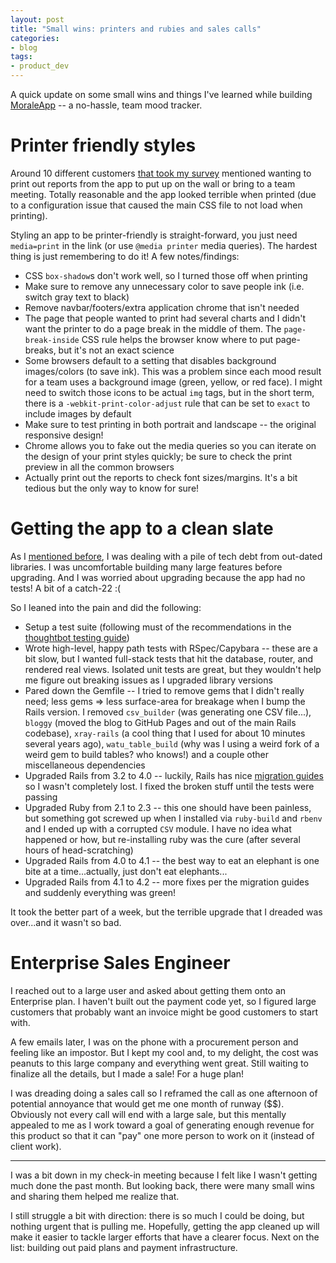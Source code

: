 ```yaml
---
layout: post
title: "Small wins: printers and rubies and sales calls"
categories:
- blog
tags:
- product_dev
---
```


A quick update on some small wins and things I've learned while building [MoraleApp][morale] -- a no-hassle, team mood tracker.

# Printer friendly styles
Around 10 different customers [that took my survey][survey] mentioned wanting to print out reports from the app to put up on the wall or bring to a team meeting. Totally reasonable and the app looked terrible when printed (due to a configuration issue that caused the main CSS file to not load when printing).

Styling an app to be printer-friendly is straight-forward, you just need `media=print` in the link (or use `@media printer` media queries). The hardest thing is just remembering to do it! A few notes/findings:

* CSS `box-shadow`s don't work well, so I turned those off when printing
* Make sure to remove any unnecessary color to save people ink (i.e. switch gray text to black)
* Remove navbar/footers/extra application chrome that isn't needed
* The page that people wanted to print had several charts and I didn't want the printer to do a page break in the middle of them. The `page-break-inside` CSS rule helps the browser know where to put page-breaks, but it's not an exact science
* Some browsers default to a setting that disables background images/colors (to save ink). This was a problem since each mood result for a team uses a background image (green, yellow, or red face). I might need to switch those icons to be actual `img` tags, but in the short term, there is a `-webkit-print-color-adjust` rule that can be set to `exact` to include images by default
* Make sure to test printing in both portrait and landscape -- the original responsive design!
* Chrome allows you to fake out the media queries so you can iterate on the design of your print styles quickly; be sure to check the print preview in all the common browsers
* Actually print out the reports to check font sizes/margins. It's a bit tedious but the only way to know for sure!

# Getting the app to a clean slate
As I [mentioned before][td], I was dealing with a pile of tech debt from out-dated libraries. I was uncomfortable building many large features before upgrading. And I was worried about upgrading because the app had no tests! A bit of a catch-22 :(

So I leaned into the pain and did the following:

* Setup a test suite (following must of the recommendations in the [thoughtbot testing guide][tb])
* Wrote high-level, happy path tests with RSpec/Capybara -- these are a bit slow, but I wanted full-stack tests that hit the database, router, and rendered real views. Isolated unit tests are great, but they wouldn't help me figure out breaking issues as I upgraded library versions
* Pared down the Gemfile -- I tried to remove gems that I didn't really need; less gems => less surface-area for breakage when I bump the Rails version. I removed `csv_builder` (was generating one CSV file...), `bloggy` (moved the blog to GitHub Pages and out of the main Rails codebase), `xray-rails` (a cool thing that I used for about 10 minutes several years ago), `watu_table_build` (why was I using a weird fork of a weird gem to build tables? who knows!) and a couple other miscellaneous dependencies
* Upgraded Rails from 3.2 to 4.0 -- luckily, Rails has nice [migration guides][mg] so I wasn't completely lost. I fixed the broken stuff until the tests were passing
* Upgraded Ruby from 2.1 to 2.3 -- this one should have been painless, but something got screwed up when I installed via `ruby-build` and `rbenv` and I ended up with a corrupted `CSV` module. I have no idea what happened or how, but re-installing ruby was the cure (after several hours of head-scratching)
* Upgraded Rails from 4.0 to 4.1 -- the best way to eat an elephant is one bite at a time...actually, just don't eat elephants...
* Upgraded Rails from 4.1 to 4.2 -- more fixes per the migration guides and suddenly everything was green!

It took the better part of a week, but the terrible upgrade that I dreaded was over...and it wasn't so bad.

# Enterprise Sales Engineer
I reached out to a large user and asked about getting them onto an Enterprise plan. I haven't built out the payment code yet, so I figured large customers that probably want an invoice might be good customers to start with.

A few emails later, I was on the phone with a procurement person and feeling like an impostor. But I kept my cool and, to my delight, the cost was peanuts to this large company and everything went great. Still waiting to finalize all the details, but I made a sale! For a huge plan!

I was dreading doing a sales call so I reframed the call as one afternoon of potential annoyance that would get me one month of runway ($$). Obviously not every call will end with a large sale, but this mentally appealed to me as I work toward a goal of generating enough revenue for this product so that it can "pay" one more person to work on it (instead of client work).

---

I was a bit down in my check-in meeting because I felt like I wasn't getting much done the past month. But looking back, there were many small wins and sharing them helped me realize that. 

I still struggle a bit with direction: there is so much I could be doing, but nothing urgent that is pulling me. Hopefully, getting the app cleaned up will make it easier to tackle larger efforts that have a clearer focus. Next on the list: building out paid plans and payment infrastructure.

[survey]: http://mdswanson.com/blog/2016/04/19/getting-reacquainted-with-customers.html
[td]: http://mdswanson.com/blog/2016/04/22/compounding-technical-debt.html
[tb]: https://robots.thoughtbot.com/how-we-test-rails-applications
[mg]: http://edgeguides.rubyonrails.org/upgrading_ruby_on_rails.html
[morale]: https://moraleapp.com
